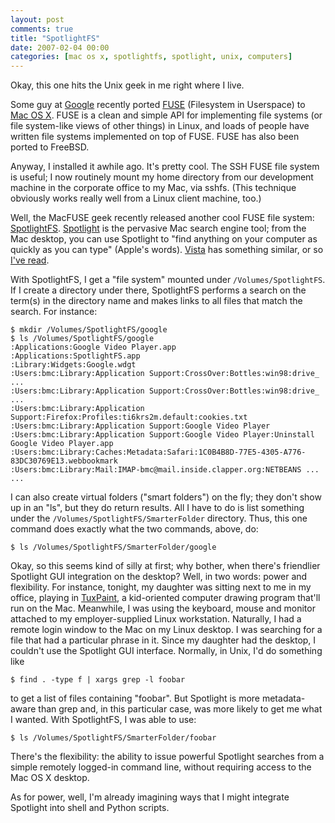 ```yaml
---
layout: post
comments: true
title: "SpotlightFS"
date: 2007-02-04 00:00
categories: [mac os x, spotlightfs, spotlight, unix, computers]
---
```


Okay, this one hits the Unix geek in me right where I live.

Some guy at [Google][] recently ported [FUSE][] (Filesystem in Userspace)
to [Mac OS X][]. FUSE is a clean and simple API for implementing file
systems (or file system-like views of other things) in Linux, and loads of
people have written file systems implemented on top of FUSE. FUSE has also
been ported to FreeBSD.

<!-- more -->

Anyway, I installed it awhile ago. It's pretty cool. The SSH FUSE file
system is useful; I now routinely mount my home directory from our
development machine in the corporate office to my Mac, via sshfs. (This
technique obviously works really well from a Linux client machine, too.)

Well, the MacFUSE geek recently released another cool FUSE file system:
[SpotlightFS][]. [Spotlight][] is the pervasive Mac search engine tool;
from the Mac desktop, you can use Spotlight to "find anything on your
computer as quickly as you can type" (Apple's words). [Vista][] has
something similar, or so [I've read][].

With SpotlightFS, I get a "file system" mounted under
`/Volumes/SpotlightFS`. If I create a directory under there, SpotlightFS
performs a search on the term(s) in the directory name and makes links to
all files that match the search. For instance:

    $ mkdir /Volumes/SpotlightFS/google
    $ ls /Volumes/SpotlightFS/google
    :Applications:Google Video Player.app
    :Applications:SpotlightFS.app
    :Library:Widgets:Google.wdgt
    :Users:bmc:Library:Application Support:CrossOver:Bottles:win98:drive_ ...
    :Users:bmc:Library:Application Support:CrossOver:Bottles:win98:drive_ ...
    :Users:bmc:Library:Application Support:Firefox:Profiles:ti6krs2m.default:cookies.txt
    :Users:bmc:Library:Application Support:Google Video Player
    :Users:bmc:Library:Application Support:Google Video Player:Uninstall Google Video Player.app
    :Users:bmc:Library:Caches:Metadata:Safari:1C0B4B8D-77E5-4305-A776-83DC30769E13.webbookmark
    :Users:bmc:Library:Mail:IMAP-bmc@mail.inside.clapper.org:NETBEANS ...
    ...

I can also create virtual folders ("smart folders") on the fly;
they don't show up in an "ls", but they do return results. All I
have to do is list something under the
`/Volumes/SpotlightFS/SmarterFolder` directory. Thus, this one
command does exactly what the two commands, above, do:

    $ ls /Volumes/SpotlightFS/SmarterFolder/google

Okay, so this seems kind of silly at first; why bother, when there's
friendlier Spotlight GUI integration on the desktop? Well, in two words:
power and flexibility. For instance, tonight, my daughter was sitting next
to me in my office, playing in [TuxPaint][], a kid-oriented computer
drawing program that'll run on the Mac. Meanwhile, I was using the
keyboard, mouse and monitor attached to my employer-supplied Linux
workstation. Naturally, I had a remote login window to the Mac on my Linux
desktop. I was searching for a file that had a particular phrase in it.
Since my daughter had the desktop, I couldn't use the Spotlight GUI
interface. Normally, in Unix, I'd do something like

    $ find . -type f | xargs grep -l foobar

to get a list of files containing "foobar". But Spotlight is more
metadata-aware than grep and, in this particular case, was more
likely to get me what I wanted. With SpotlightFS, I was able to
use:

    $ ls /Volumes/SpotlightFS/SmarterFolder/foobar

There's the flexibility: the ability to issue powerful Spotlight searches
from a simple remotely logged-in command line, without requiring access to
the Mac OS X desktop.

As for power, well, I'm already imagining ways that I might integrate
Spotlight into shell and Python scripts.

[Google]: http://www.google.com/
[FUSE]: http://fuse.sourceforge.net/
[Mac OS X]: http://code.google.com/p/macfuse/
[SpotlightFS]: http://code.google.com/p/macfuse/wiki/MACFUSE_FS_SPOTLIGHTFS
[Spotlight]: http://www.apple.com/macosx/features/spotlight/
[Vista]: http://www.microsoft.com/windows/products/windowsvista/default.mspx
[I've read]: http://www.eweek.com/article2/0,1895,1842175,00.asp
[TuxPaint]: http://www.tuxpaint.org/
